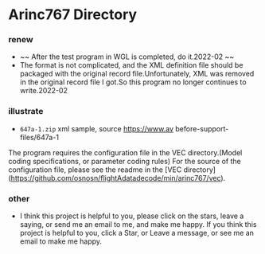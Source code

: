 # Arinc767 Directory

### renew  
* ~~ After the test program in WGL is completed, do it.2022-02 ~~
* The format is not complicated, and the XML definition file should be packaged with the original record file.Unfortunately, XML was removed in the original record file I got.So this program no longer continues to write.2022-02


### illustrate  
* `647a-1.zip` xml sample, source https://www.av before-support-files/647a-1


The program requires the configuration file in the VEC directory.(Model coding specifications, or parameter coding rules)
For the source of the configuration file, please see the readme in the [VEC directory] (https://github.com/osnosn/flightAdatadecode/min/arinc767/vec).




### other  
* I think this project is helpful to you, please click on the stars, leave a saying, or send me an email to me, and make me happy.
  If you think this project is helpful to you, click a Star, or Leave a message, or see me an email to make me happy.